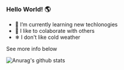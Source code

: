 ### Hello World! 🌎

- 🔭 I’m currently learning new techlonogies
- 🚀 I like to colaborate with others
- ❄ I don't like cold weather

See more info below

![Anurag's github stats](https://github-readme-stats.vercel.app/api?username=marceloOrganisys&count_private=true&theme=dracula&show_icons=true&hide_border=true&show_owner=true)
